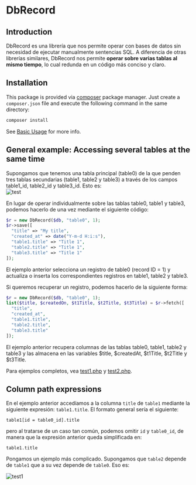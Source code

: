 # DbRecord

## Introduction

DbRecord es una librería que nos permite operar con bases de datos sin necesidad de ejecutar manualmente sentencias SQL. A diferencia de otras librerías similares, DbRecord nos permite **operar sobre varias tablas al mismo tiempo**, lo cual redunda en un código más conciso y claro.

## Installation

This package is provided via [composer](https://getcomposer.org/) package manager. Just create a `composer.json` file and execute the following command in the same directory:

```bash
composer install
```

See [Basic Usage](https://getcomposer.org/doc/01-basic-usage.md) for more info.

## General example: Accessing several tables at the same time

Supongamos que tenemos una tabla principal (table0) de la que penden tres tablas secundarias (table1, table2 y table3) a través de los campos table1_id, table2_id y table3_id. Esto es:  
![test](https://cloud.githubusercontent.com/assets/5312427/12149778/ec2fa156-b4a5-11e5-8697-f423856bb3cd.png)

En lugar de operar individualmente sobre las tablas table0, table1 y table3, podemos hacerlo de una vez mediante el siguiente código:

```php
$r = new DbRecord($db, "table0", 1);
$r->save([
  "title" => "My title",
  "created_at" => date("Y-m-d H:i:s"),
  "table1.title" => "Title 1",
  "table2.title" => "Title 1",
  "table3.title" => "Title 1"
]);
```

El ejemplo anterior selecciona un registro de table0 (record ID = 1) y actualiza o inserta los correspondientes registros en table1, table2 y table3.

Si queremos recuperar un registro, podemos hacerlo de la siguiente forma:

```php
$r = new DbRecord($db, "table0", 1);
list($title, $createdOn, $t1Title, $t2Title, $t3Title) = $r->fetch([
  "title",
  "created_at",
  "table1.title",
  "table2.title",
  "table3.title"
]);
```

El ejemplo anterior recupera columnas de las tablas table0, table1, table2 y table3 y las almacena en las variables $title, $createdAt, $t1Title, $t2Title y $t3Title.

Para ejemplos completos, vea [test1.php](test/test1.php) y [test2.php](test/test2.php).

## Column path expressions

En el ejemplo anterior accedíamos a la columna `title` de `table1` mediante la siguiente expresión: `table1.title`. El formato general sería el siguiente:
```text
table1[id = table0_id].title
```

pero al tratarse de un caso tan común, podemos omitir `id` y `table0_id`, de manera que la expresión anterior queda simplificada en:
```
table1.title
```

Pongamos un ejemplo más complicado. Supongamos que `table2` depende de `table1` que a su vez depende de `table0`. Eso es:

![test1](https://cloud.githubusercontent.com/assets/5312427/12151271/924a197e-b4ae-11e5-9ea8-a69b36489e54.png)
